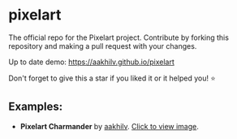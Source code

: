 # pixelart
The official repo for the Pixelart project. Contribute by forking this repository and making a pull request with your changes.

Up to date demo: https://aakhilv.github.io/pixelart

Don't forget to give this a star if you liked it or it helped you! ⭐

## Examples:
* **Pixelart Charmander** by [aakhilv](https://github.com/aakhilv). [Click to view image](https://aakhilv.github.io/pixelart/examples/pixelartcharmander.png).
